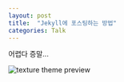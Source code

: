```yaml
---
layout: post
title:  "Jekyll에 포스팅하는 방법"
categories: Talk
---
```

어렵다 증말...

![texture theme preview](https://media.discordapp.net/attachments/514412058729644033/528932551457243141/unknown.png)

[jekyll-docs]: https://jekyllrb.com/docs/home
[jekyll-gh]:   https://github.com/jekyll/jekyll
[jekyll-talk]: https://talk.jekyllrb.com/
